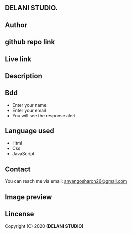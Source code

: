 ## DELANI STUDIO.
## Author

## github repo link
## Live link
## Description
## Bdd
* Enter your name.
* Enter your email
* You will see the response alert
## Language used
* Html
* Css
* JavaScript
## Contact
  You can reach me via email:
  anyangosharon26@gmail.com
## Image preview
## Lincense
  Copyright (C) 2020 **(DELANI STUDIO)**
